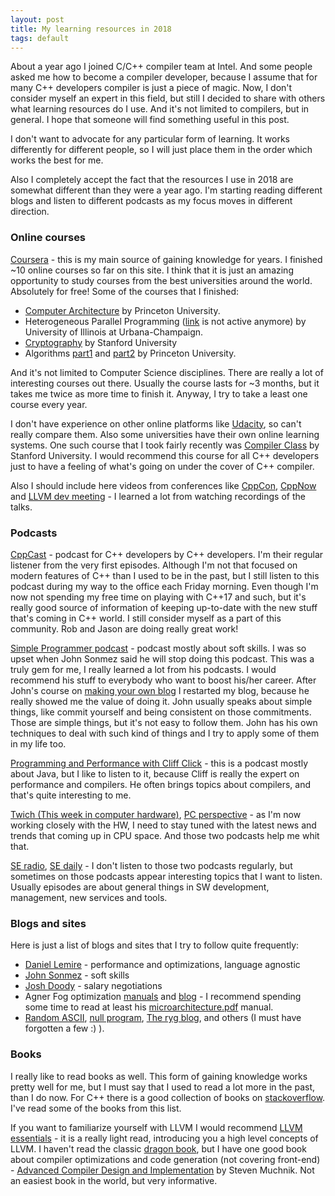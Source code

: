 ```yaml
---
layout: post
title: My learning resources in 2018
tags: default
---
```


About a year ago I joined C/C++ compiler team at Intel. And some people asked me how to become a compiler developer, because I assume that for many C++ developers compiler is just a piece of magic. Now, I don't consider myself an expert in this field, but still I decided to share with others what learning resources do I use. And it's not limited to compilers, but in general. I hope that someone will find something useful in this post.

I don't want to advocate for any particular form of learning. It works differently for different people, so I will just place them in the order which works the best for me.

Also I completely accept the fact that the resources I use in 2018 are somewhat different than they were a year ago. I'm starting reading different blogs and listen to different podcasts as my focus moves in different direction.

### Online courses

[Coursera](https://coursera.org/) - this is my main source of gaining knowledge for years. I finished ~10 online courses so far on this site. I think that it is just an amazing opportunity to study courses from the best universities around the world. Absolutely for free! Some of the courses that I finished:

- [Computer Architecture](https://www.coursera.org/learn/comparch) by Princeton University.
- Heterogeneous Parallel Programming ([link](https://www.coursera.org/#course/hetero) is not active anymore) by University of Illinois at Urbana-Champaign.
- [Cryptography](https://www.coursera.org/learn/crypto) by Stanford University
- Algorithms [part1](https://www.coursera.org/learn/algorithms-part1) and [part2](https://www.coursera.org/learn/algorithms-part2) by Princeton University.

And it's not limited to Computer Science disciplines. There are really a lot of interesting courses out there. Usually the course lasts for ~3 months, but it takes me twice as more time to finish it. Anyway, I try to take a least one course every year.

I don't have experience on other online platforms like [Udacity](https://www.udacity.com/), so can't really compare them. Also some universities have their own online learning systems. One such course that I took fairly recently was [Compiler Class](https://lagunita.stanford.edu/courses/Engineering/Compilers/Fall2014/info) by Stanford University. I would recommend this course for all C++ developers just to have a feeling of what's going on under the cover of C++ compiler.

Also I should include here videos from conferences like [CppCon](https://www.youtube.com/user/CppCon), [CppNow](https://www.youtube.com/user/BoostCon) and [LLVM dev meeting](https://www.youtube.com/channel/UCv2_41bSAa5Y_8BacJUZfjQ) - I learned a lot from watching recordings of the talks.

### Podcasts

[CppCast](http://cppcast.com/) - podcast for C++ developers by C++ developers. I'm their regular listener from the very first episodes. Although I'm not that focused on modern features of C++ than I used to be in the past, but I still listen to this podcast during my way to the office each Friday morning. Even though I'm now not spending my free time on playing with C++17 and such, but it's really good source of information of keeping up-to-date with the new stuff that's coming in C++ world. I still consider myself as a part of this community. Rob and Jason are doing really great work!

[Simple Programmer podcast](https://simpleprogrammer.com/podcasts/) - podcast mostly about soft skills. I was so upset when John Sonmez said he will stop doing this podcast. This was a truly gem for me, I really learned a lot from his podcasts. I would recommend his stuff to everybody who want to boost his/her career. After John's course on [making your own blog](http://devcareerboost.com/blog-course/) I restarted my blog, because he really showed me the value of doing it. John usually speaks about simple things, like commit yourself and being consistent on those commitments. Those are simple things, but it's not easy to follow them. John has his own techniques to deal with such kind of things and I try to apply some of them in my life too.

[Programming and Performance with Cliff Click](https://itunes.apple.com/us/podcast/programming-and-performance-with-cliff-click/id1286422919?mt=2) - this is a podcast mostly about Java, but I like to listen to it, because Cliff is really the expert on performance and compilers. He often brings topics about compilers, and that's quite interesting to me.

[Twich (This week in computer hardware)](https://twit.tv/shows/this-week-in-computer-hardware), [PC perspective](https://www.pcper.com/podcast) - as I'm now working closely with the HW, I need to stay tuned with the latest news and trends that coming up in CPU space. And those two podcasts help me whit that.

[SE radio](http://www.se-radio.net/), [SE daily](https://softwareengineeringdaily.com/category/podcast/) - I don't listen to those two podcasts regularly, but sometimes on those podcasts appear interesting topics that I want to listen. Usually episodes are about general things in SW development, management, new services and tools.

### Blogs and sites

Here is just a list of blogs and sites that I try to follow quite frequently:
- [Daniel Lemire](https://lemire.me/blog/) - performance and optimizations, language agnostic
- [John Sonmez](https://simpleprogrammer.com/) - soft skills
- [Josh Doody](http://www.joshdoody.com/blog/) - salary negotiations
- Agner Fog optimization [manuals](http://www.agner.org/optimize/) and [blog](www.agner.org/optimize/blog/) - I recommend spending some time to read at least his [microarchitecture.pdf](http://www.agner.org/optimize/microarchitecture.pdf) manual.
- [Random ASCII](https://randomascii.wordpress.com/), [null program](http://nullprogram.com/), [The ryg blog](https://fgiesen.wordpress.com/), and others (I must have forgotten a few :) ).

### Books

I really like to read books as well. This form of gaining knowledge works pretty well for me, but I must say that I used to read a lot more in the past, than I do now. For C++ there is a good collection of books on [stackoverflow](https://stackoverflow.com/questions/388242/the-definitive-c-book-guide-and-list). I've read some of the books from this list.

If you want to familiarize yourself with LLVM I would recommend [LLVM essentials](https://www.amazon.com/LLVM-Essentials-Suyog-Sarda/dp/1785280805/ref=pd_lpo_sbs_14_img_0/135-1676797-1304735?_encoding=UTF8&psc=1&refRID=2DE4NX3H79N8KW9MGRB9) - it is a really light read, introducing you a high level concepts of LLVM.
I haven't read the classic [dragon book](https://www.amazon.com/Compilers-Principles-Techniques-Tools-2nd/dp/0321486811/ref=pd_sim_14_7?_encoding=UTF8&pd_rd_i=0321486811&pd_rd_r=G2M898AW3NVC38MY95XR&pd_rd_w=anxuw&pd_rd_wg=vYL2Q&psc=1&refRID=G2M898AW3NVC38MY95XR), but I have one good book about compiler optimizations and code generation (not covering front-end) - [Advanced Compiler Design and Implementation](https://www.amazon.com/Advanced-Compiler-Design-Implementation-Muchnick/dp/1558603204/ref=sr_1_fkmr0_1?s=books&ie=UTF8&qid=1525335975&sr=1-1-fkmr0&keywords=Muchnik+Steven+-+compilers) by Steven Muchnik. Not an easiest book in the world, but very informative.
